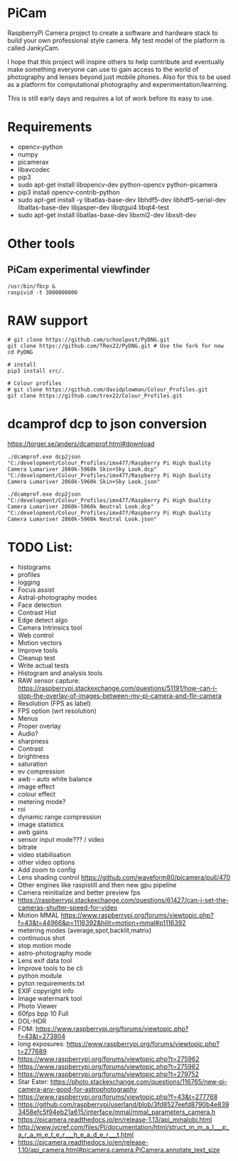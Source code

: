 # PiCam
RaspberryPi Camera project to create a software and hardware stack to build your own professional style camera.
My test model of the platform is called JankyCam.

I hope that this project will inspire others to help contribute and eventually make something everyone can use to gain access to the world of photography and lenses beyond just mobile phones. Also for this to be used as a platform for computational photography and experimentation/learning.

This is still early days and requires a lot of work before its easy to use.

# Requirements
- opencv-python
- numpy
- picamerax
- libavcodec
- pip3
- sudo apt-get install libopencv-dev python-opencv python-picamera
- pip3 install opencv-contrib-python
- sudo apt-get install -y libatlas-base-dev libhdf5-dev libhdf5-serial-dev libatlas-base-dev libjasper-dev  libqtgui4  libqt4-test
- sudo apt-get install libatlas-base-dev libxml2-dev libxslt-dev

# Other tools
## PiCam experimental viewfinder
```
/usr/bin/fbcp &
raspivid -t 3000000000
```

# RAW support
```
# git clone https://github.com/schoolpost/PyDNG.git
git clone https://github.com/TRex22/PyDNG.git # Use the fork for now
cd PyDNG

# install
pip3 install src/.

# Colour profiles
# git clone https://github.com/davidplowman/Colour_Profiles.git
git clone https://github.com/trex22/Colour_Profiles.git
```

# dcamprof dcp to json conversion
https://torger.se/anders/dcamprof.html#download

```
./dcamprof.exe dcp2json "C:/development/Colour_Profiles/imx477/Raspberry Pi High Quality Camera Lumariver 2860k-5960k Skin+Sky Look.dcp" "C:/development/Colour_Profiles/imx477/Raspberry Pi High Quality Camera Lumariver 2860k-5960k Skin+Sky Look.json"

./dcamprof.exe dcp2json "C:/development/Colour_Profiles/imx477/Raspberry Pi High Quality Camera Lumariver 2860k-5960k Neutral Look.dcp" "C:/development/Colour_Profiles/imx477/Raspberry Pi High Quality Camera Lumariver 2860k-5960k Neutral Look.json"
```

# TODO List:
  - histograms
  - profiles
  - logging
  - Focus assist
  - Astral-photography modes
  - Face detection
  - Contrast Hist
  - Edge detect algo
  - Camera Intrinsics tool
  - Web control
  - Motion vectors
  - Improve tools
  - Cleanup test
  - Write actual tests
  - Histogram and analysis tools
  - RAW sensor capture: https://raspberrypi.stackexchange.com/questions/51191/how-can-i-stop-the-overlay-of-images-between-my-pi-camera-and-flir-camera
  - Resolution (FPS as label)
  - FPS option (wrt resolution)
  - Menus
  - Proper overlay
  - Audio?
  - sharpness
  - Contrast
  - brightness
  - saturation
  - ev compression
  - awb - auto white balance
  - image effect
  - colour effect
  - metering mode?
  - roi
  - dynamic range compression
  - image statistics
  - awb gains
  - sensor input mode??? / video
  - bitrate
  - video stabilisation
  - other video options
  - Add zoom to config
  - Lens shading control https://github.com/waveform80/picamera/pull/470
  - Other engines like raspistill and then new gpu pipeline
  - Camera reinitialize and better preview fps
  - https://raspberrypi.stackexchange.com/questions/61427/can-i-set-the-cameras-shutter-speed-for-video
  - Motion MMAL https://www.raspberrypi.org/forums/viewtopic.php?f=43&t=44966&p=1116392&hilit=motion+mmal#p1116392
  - metering modes (average,spot,backlit,matrix)
  - continuous shot
  - stop motion mode
  - astro-photography mode
  - Lens exif data tool
  - Improve tools to be cli
  - python module
  - pyton requirements.txt
  - EXIF copyright info
  - Image watermark tool
  - Photo Viewer
  - 60fps bpp 10 Full
  - DOL-HDR
  - FOM: https://www.raspberrypi.org/forums/viewtopic.php?f=43&t=273804
  - long exposures: https://www.raspberrypi.org/forums/viewtopic.php?t=277689
  - https://www.raspberrypi.org/forums/viewtopic.php?t=275962
  - https://www.raspberrypi.org/forums/viewtopic.php?t=275962
  - https://www.raspberrypi.org/forums/viewtopic.php?t=279752
  - Star Eater: https://photo.stackexchange.com/questions/116765/new-pi-camera-any-good-for-astrophotography
  - https://www.raspberrypi.org/forums/viewtopic.php?f=43&t=277768
  - https://github.com/raspberrypi/userland/blob/3fd8527eefd8790b4e8393458efc5f94eb21a615/interface/mmal/mmal_parameters_camera.h
  - https://picamera.readthedocs.io/en/release-1.13/api_mmalobj.html
  - http://www.jvcref.com/files/PI/documentation/html/struct_m_m_a_l___p_a_r_a_m_e_t_e_r___h_e_a_d_e_r___t.html
  - https://picamera.readthedocs.io/en/release-1.10/api_camera.html#picamera.camera.PiCamera.annotate_text_size
